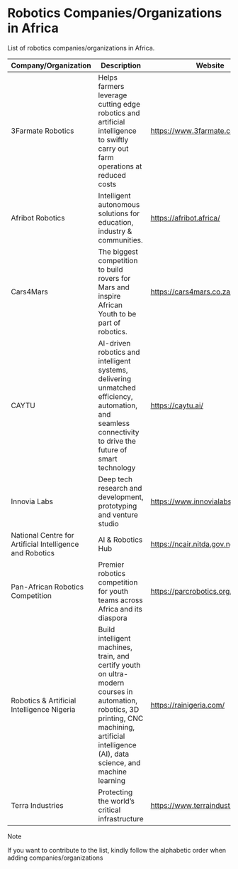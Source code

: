 # Robotics Companies/Organizations in Africa
List of robotics companies/organizations in Africa.


| Company/Organization | Description | Website | Country | Sector | Status |
| --- | --- | --- | --- | --- | --- |
| 3Farmate Robotics | Helps farmers leverage cutting edge robotics and artificial intelligence to swiftly carry out farm operations at reduced costs | https://www.3farmate.com/ | Ghana | Agriculture | in operation |
| Afribot Robotics | Intelligent autonomous solutions for education, industry & communities. | https://afribot.africa/ | Kenya | Education | in operation |
| Cars4Mars | The biggest competition to build rovers for Mars and inspire African Youth to be part of robotics. | https://cars4mars.co.za/ | South Africa | Education | in operation |
| CAYTU | AI-driven robotics and intelligent systems, delivering unmatched efficiency, automation, and seamless connectivity to drive the future of smart technology | https://caytu.ai/ | Senegal | Mobility | in operation |
| Innovia Labs | Deep tech research and development, prototyping and venture studio | https://www.innovialabsafrica.com/ | Nigeria | Education/Prototyping | in operation |
| National Centre for Artificial Intelligence and Robotics | AI & Robotics Hub | https://ncair.nitda.gov.ng/ | Nigeria | Government/Policy | in operation |
| Pan-African Robotics Competition | Premier robotics competition for youth teams across Africa and its diaspora | https://parcrobotics.org/ | Senegal | Non-profit | in operation |
| Robotics & Artificial Intelligence Nigeria | Build intelligent machines, train, and certify youth on ultra-modern courses in automation, robotics, 3D printing, CNC machining, artificial intelligence (AI), data science, and machine learning | https://rainigeria.com/ | Nigeria | Education | in operation |
| Terra Industries | Protecting the world’s critical infrastructure | https://www.terraindustries.co/ | Nigeria | Security | in operation |


>[!NOTE]
>If you want to contribute to the list, kindly follow the alphabetic order when adding companies/organizations